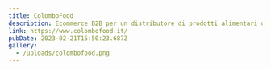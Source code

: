 ```yaml
---
title: ColomboFood
description: Ecommerce B2B per un distributore di prodotti alimentari di Milano
link: https://www.colombofood.it/
pubDate: 2023-02-21T15:50:23.687Z
gallery:
  - /uploads/colombofood.png
---
```

